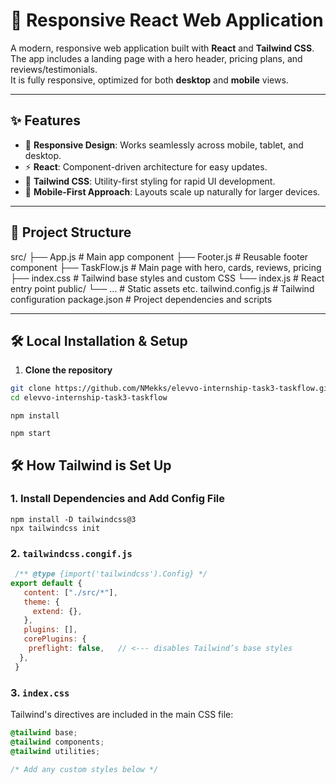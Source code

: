 # 🚀 Responsive React Web Application

A modern, responsive web application built with **React** and **Tailwind CSS**.  
The app includes a landing page with a hero header, pricing plans, and reviews/testimonials.  
It is fully responsive, optimized for both **desktop** and **mobile** views.

---

## ✨ Features

- 🎨 **Responsive Design**: Works seamlessly across mobile, tablet, and desktop.
- ⚡ **React**: Component-driven architecture for easy updates.
- 💅 **Tailwind CSS**: Utility-first styling for rapid UI development.
- 📱 **Mobile-First Approach**: Layouts scale up naturally for larger devices.

---

## 📂 Project Structure

src/
├── App.js # Main app component
├── Footer.js # Reusable footer component
├── TaskFlow.js # Main page with hero, cards, reviews, pricing
├── index.css # Tailwind base styles and custom CSS
└── index.js # React entry point
public/
└── ... # Static assets etc.
tailwind.config.js # Tailwind configuration
package.json # Project dependencies and scripts

---

## 🛠️ Local Installation & Setup

1. **Clone the repository**

```bash
git clone https://github.com/NMekks/elevvo-internship-task3-taskflow.git
cd elevvo-internship-task3-taskflow
```
```
npm install
```
```
npm start
```


## 🛠 How Tailwind is Set Up
### 1. Install Dependencies and Add Config File
```
npm install -D tailwindcss@3
npx tailwindcss init
```

### 2. `tailwindcss.congif.js`
```javascript
 /** @type {import('tailwindcss').Config} */
export default {
   content: ["./src/*"],
   theme: {
     extend: {},
   },
   plugins: [],
   corePlugins: {
    preflight: false,   // <--- disables Tailwind’s base styles
  },
 }
```

### 3. `index.css`

Tailwind's directives are included in the main CSS file:

```css
@tailwind base;
@tailwind components;
@tailwind utilities;

/* Add any custom styles below */
```


